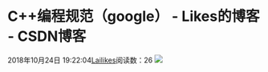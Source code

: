 # C++编程规范（google） - Likes的博客 - CSDN博客
2018年10月24日 19:22:04[Lailikes](https://me.csdn.net/songchuwang1868)阅读数：26
![](https://img-blog.csdn.net/20181024192106722?watermark/2/text/aHR0cHM6Ly9ibG9nLmNzZG4ubmV0L3NvbmdjaHV3YW5nMTg2OA==/font/5a6L5L2T/fontsize/400/fill/I0JBQkFCMA==/dissolve/70)
